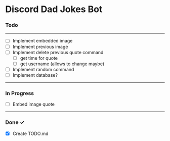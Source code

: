 # Discord Dad Jokes Bot

### Todo
---
- [ ] Implement embedded image  
- [ ] Implement previous image 
- [ ] Implement delete previous quote command
  - [ ] get time for quote
  - [ ] get username (allows to change maybe)

- [ ] Implement random command
- [ ] Implement database?
---
### In Progress

- [ ] Embed image quote  
---
### Done ✓

- [x] Create TODO.md  